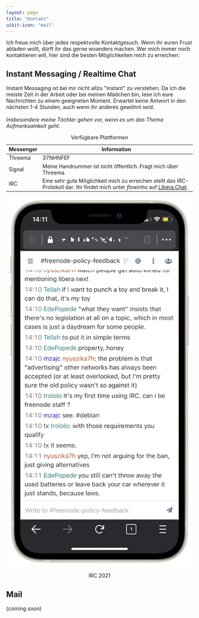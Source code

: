 ```yaml
---
layout: page
title: "Kontakt"
uikit-icon: "mail"
---
```


Ich freue mich über jedes respektvolle Kontaktgesuch. Wenn ihr euren Frust abladen wollt, dürft ihr das gerne woanders machen. Wer mich immer noch kontaktieren will, hier sind die besten Möglichkeiten mich zu erreichen:

<h2><span uk-icon="bolt"></span> Instant Messaging / Realtime Chat</h2>

<div class="" uk-grid>
    <div class="uk-width-expand@m" uk-lightbox="animation: slide">
        <p>Instant Messaging ist bei mir nicht allzu "instant" zu verstehen. Da ich die meiste Zeit in der Arbeit oder bei meinen Mädchen bin, lese ich eure Nachrichten zu einem geeigneten Moment. Erwartet keine Antwort in den nächsten 1-4 Stunden, auch wenn ihr anderes gewöhnt seid. 
        <br /><br /><em>Insbesondere meine Töchter gehen vor, wenn es um das Thema Aufmerksamkeit geht.</em> </p>
        <table class="uk-table uk-table-small uk-table-justify">
            <caption>Verfügbare Plattformen</caption>
            <thead>
                <tr>
                    <th>Messenger</th>
                    <th>Information</th>
                </tr>
            </thead>
            <tbody>
                <tr>
                    <td>Threema</td>
                    <td>37NHNFEF</td>
                </tr>
                <tr>
                    <td>Signal</td>
                    <td>Meine Handnummer ist nicht öffentlich. Fragt mich über Threema.</td>
                </tr>
                <tr>
                    <td>IRC</td>
                    <td>Eine sehr gute Möglichkeit mich zu erreichen stellt das IRC-Protokoll dar. Ihr findet mich unter <em>flowinho</em> auf <a href="https://libera.chat">Libera.Chat</a>.</td>
                </tr>
            </tbody>
        </table>
    </div>
    <div class="uk-width-1-4@m" uk-lightbox="animation: slide">
       <a class="uk-inline" href="/assets/kontakt/irc-screenshot.png" data-caption="IRC 2021, Client: TheLounge, self-hosted.">
            <img src="/assets/kontakt/irc-screenshot.png" alt="">
        </a>
        <p align="center">IRC 2021</p>
    </div>
</div>






## Mail

(coming soon)